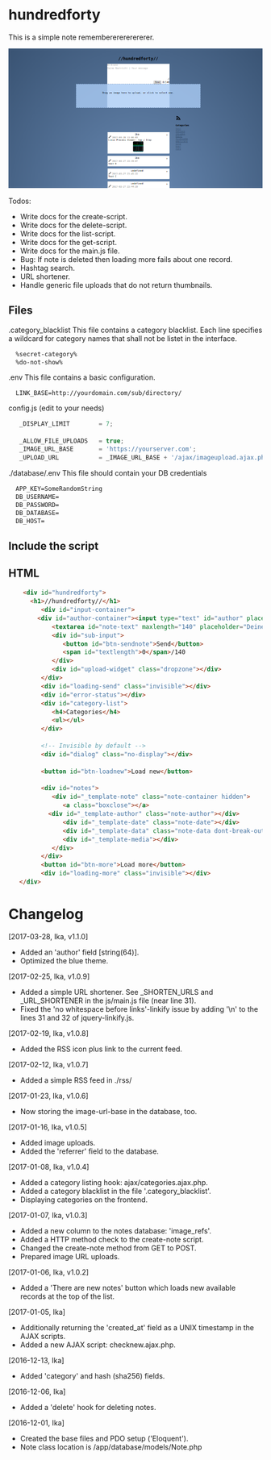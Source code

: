 # hundredforty

This is a simple note remembererererererer.


![Shoutbox Screenshot](Screenshot_2017-03-28_21-02-13.png)


Todos:
 * Write docs for the create-script.
 * Write docs for the delete-script.
 * Write docs for the list-script.
 * Write docs for the get-script.
 * Write docs for the main.js file.
 * Bug: If note is deleted then loading more fails about one record.
 * Hashtag search.
 * URL shortener.
 * Handle generic file uploads that do not return thumbnails.

Files
-----
 .category_blacklist
 This file contains a category blacklist. Each line specifies a
 wildcard for category names that shall not be listet in the interface.
 ```text
   %secret-category%
   %do-not-show%
 ```

 .env
 This file contains a basic configuration.
 ```text
   LINK_BASE=http://yourdomain.com/sub/directory/
 ```

 config.js (edit to your needs)
 ```javascript
    _DISPLAY_LIMIT        = 7;

    _ALLOW_FILE_UPLOADS   = true;
    _IMAGE_URL_BASE       = 'https://yourserver.com';
    _UPLOAD_URL           = _IMAGE_URL_BASE + '/ajax/imageupload.ajax.php';
  ```
 
 ./database/.env
 This file should contain your DB credentials
```text
  APP_KEY=SomeRandomString
  DB_USERNAME=
  DB_PASSWORD=
  DB_DATABASE=
  DB_HOST=
```

Include the script
------------------


HTML
----
```html
    <div id="hundredforty">
      <h1>//hundredforty//</h1>
         <div id="input-container">
	    <div id="author-container"><input type="text" id="author" placeholder="Nickname" maxlen="16" /></div>
            <textarea id="note-text" maxlength="140" placeholder="Deine Nachricht | Your message"></textarea><br/>
            <div id="sub-input">
               <button id="btn-sendnote">Send</button>
               <span id="textlength">0</span>/140
            </div>
            <div id="upload-widget" class="dropzone"></div>
         </div>
         <div id="loading-send" class="invisible"></div>
         <div id="error-status"></div>
         <div id="category-list">
            <h4>Categories</h4>
            <ul></ul>
         </div>
      
         <!-- Invisible by default -->
         <div id="dialog" class="no-display"></div>

         <button id="btn-loadnew">Load new</button>
      
         <div id="notes">
            <div id="_template-note" class="note-container hidden">
               <a class="boxclose"></a>
	       <div id="_template-author" class="note-author"></div>
               <div id="_template-date" class="note-date"></div>
               <div id="_template-data" class="note-data dont-break-out"></div>
               <div id="_template-media"></div>
            </div>
         </div>
         <button id="btn-more">Load more</button>
         <div id="loading-more" class="invisible"></div>
   </div>
```

Changelog
=========
[2017-03-28, Ika, v1.1.0]
 * Added an 'author' field [string(64)].
 * Optimized the blue theme.

[2017-02-25, Ika, v1.0.9]
 * Added a simple URL shortener. See _SHORTEN_URLS and
   _URL_SHORTENER in the js/main.js file (near line 31).
 * Fixed the 'no whitespace before links'-linkify issue by
   adding '\n' to the lines 31 and 32 of
   jquery-linkify.js.

[2017-02-19, Ika, v1.0.8]
 * Added the RSS icon plus link to the current feed.

[2017-02-12, Ika, v1.0.7]
 * Added a simple RSS feed in ./rss/

[2017-01-23, Ika, v1.0.6]
 * Now storing the image-url-base in the database, too.

[2017-01-16, Ika, v1.0.5]
 * Added image uploads.
 * Added the 'referrer' field to the database.

[2017-01-08, Ika, v1.0.4]
 * Added a category listing hook: ajax/categories.ajax.php.
 * Added a category blacklist in the file '.category_blacklist'.
 * Displaying categories on the frontend.

[2017-01-07, Ika, v1.0.3]
 * Added a new column to the notes database: 'image_refs'.
 * Added a HTTP method check to the create-note script.
 * Changed the create-note method from GET to POST.
 * Prepared image URL uploads.

[2017-01-06, Ika, v1.0.2]
 * Added a 'There are new notes' button which loads new
   available records at the top of the list.

[2017-01-05, Ika]
 * Additionally returning the 'created_at' field as a UNIX timestamp in the
   AJAX scripts.
 * Added a new AJAX script: checknew.ajax.php.

[2016-12-13, Ika]
 * Added 'category' and hash (sha256) fields.

[2016-12-06, Ika]
 * Added a 'delete' hook for deleting notes.

[2016-12-01, Ika]
 * Created the base files and PDO setup ('Eloquent').
 * Note class location is /app/database/models/Note.php